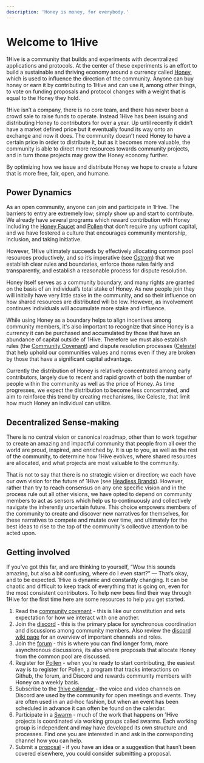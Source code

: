 ```yaml
---
description: 'Honey is money, for everybody.'
---
```


# Welcome to 1Hive

1Hive is a community that builds and experiments with decentralized applications and protocols. At the center of these experiments is an effort to build a sustainable and thriving economy around a currency called [Honey](projects/honey/), which is used to influence the direction of the community. Anyone can buy honey or earn it by contributing to 1Hive and can use it, among other things, to vote on funding proposals and protocol changes with a weight that is equal to the Honey they hold.

1Hive isn’t a company, there is no core team, and there has never been a crowd sale to raise funds to operate. Instead 1Hive has been issuing and distributing Honey to contributors for over a year. Up until recently it didn’t have a market defined price but it eventually found its way onto an exchange and now it does. The community doesn’t need Honey to have a certain price in order to distribute it, but as it becomes more valuable, the community is able to direct more resources towards community projects, and in turn those projects may grow the Honey economy further.

By optimizing how we issue and distribute Honey we hope to create a future that is more free, fair, open, and humane. ‌

## Power Dynamics

As an open community, anyone can join and participate in 1Hive. The barriers to entry are extremely low; simply show up and start to contribute. We already have several programs which reward contribution with Honey including the [Honey Faucet](https://faucet.1hive.org) and [Pollen](getting-started/pollen.md) that don’t require any upfront capital, and we have fostered a culture that encourages community mentorship, inclusion, and taking initiative.

However, 1Hive ultimately succeeds by effectively allocating common pool resources productively, and so it’s imperative \(see [Ostrom](https://www.onthecommons.org/magazine/elinor-ostroms-8-principles-managing-commmons)\) that we establish clear rules and boundaries, enforce those rules fairly and transparently, and establish a reasonable process for dispute resolution.

Honey itself serves as a community boundary, and many rights are granted on the basis of an individual’s total stake of Honey. As new people join they will initially have very little stake in the community, and so their influence on how shared resources are distributed will be low. However, as involvement continues individuals will accumulate more stake and influence.

While using Honey as a boundary helps to align incentives among community members, it's also important to recognize that since Honey is a currency it can be purchased and accumulated by those that have an abundance of capital outside of 1Hive. Therefore we must also establish rules \(the [Community Covenant](community-covenant.md)\) and dispute resolution processes \([Celeste](community/swarms/celeste.md)\) that help uphold our communities values and norms even if they are broken by those that have a significant capital advantage.

Currently the distribution of Honey is relatively concentrated among early contributors, largely due to recent and rapid growth of both the number of people within the community as well as the price of Honey. As time progresses, we expect the distribution to become less concentrated, and aim to reinforce this trend by creating mechanisms, like Celeste, that limit how much Honey an individual can utilize.

## Decentralized Sense-making

There is no central vision or canonical roadmap, other than to work together to create an amazing and impactful community that people from all over the world are proud, inspired, and enriched by. It is up to you, as well as the rest of the community, to determine how 1Hive evolves, where shared resources are allocated, and what projects are most valuable to the community.

That is not to say that there is no strategic vision or direction; we each have our own vision for the future of 1Hive \(see [Headless Brands](https://otherinter.net/web3/headless-brands/)\). However, rather than try to reach consensus on any one specific vision and in the process rule out all other visions, we have opted to depend on community members to act as sensors which help us to continuously and collectively navigate the inherently uncertain future. This choice empowers members of the community to create and discover new narratives for themselves, for these narratives to compete and mutate over time, and ultimately for the best ideas to rise to the top of the community's collective attention to be acted upon.

## Getting involved

If you’ve got this far, and are thinking to yourself, “Wow this sounds amazing, but also a bit confusing, where do I even start?” — That’s okay, and to be expected. 1Hive is dynamic and constantly changing. It can be chaotic and difficult to keep track of everything that is going on, even for the most consistent contributors. To help new bees find their way through 1Hive for the first time here are some resources to help you get started.

1. Read the [community covenant](community-covenant.md) - this is like our constitution and sets expectation for how we interact with one another.
2. Join the [discord](https://discord.com/invite/qPa4h5w) - this is the primary place for synchronous coordination and discussions among community members. Also review the [discord wiki page](getting-started/discord.md) for an overview of important channels and roles. 
3. Join the [forum](https://forum.1hive.org) - this is where you can find longer form, more asynchronous discussions, its also where proposals that allocate Honey from the common pool are discussed. 
4. Register for [Pollen](getting-started/pollen.md) - when you’re ready to start contributing, the easiest way is to register for Pollen, a program that tracks interactions on Github, the forum, and Discord and rewards community members with Honey on a weekly basis. 
5. Subscribe to the [1hive calendar ](getting-started/calendar.md)- the voice and video channels on Discord are used by the community for open meetings and events. They are often used in an ad-hoc fashion, but when an event has been scheduled in advance it can often be found on the calendar. 
6. Participate in a [Swarm](community/swarms/) - much of the work that happens on 1Hive projects is coordinated via working groups called swarms. Each working group is independent and may have developed its own structure and processes. Find one you are interested in and ask in the corresponding channel how you can help. 
7. Submit a [proposal](projects/honey/participation.md) - if you have an idea or a suggestion that hasn’t been covered elsewhere, you could consider submitting a proposal. 


